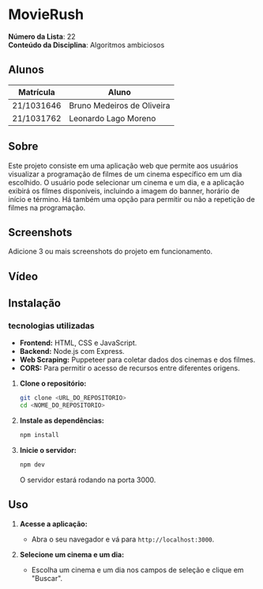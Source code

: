 # MovieRush

**Número da Lista**: 22<br>
**Conteúdo da Disciplina**: Algoritmos ambiciosos<br>

## Alunos

| Matrícula  | Aluno                      |
| ---------- | -------------------------- |
| 21/1031646 | Bruno Medeiros de Oliveira |
| 21/1031762 | Leonardo Lago Moreno       |

## Sobre 
Este projeto consiste em uma aplicação web que permite aos usuários visualizar a programação de filmes de um cinema específico em um dia escolhido. O usuário pode selecionar um cinema e um dia, e a aplicação exibirá os filmes disponíveis, incluindo a imagem do banner, horário de início e término. Há também uma opção para permitir ou não a repetição de filmes na programação.

## Screenshots
Adicione 3 ou mais screenshots do projeto em funcionamento.


## Vídeo



## Instalação 

### tecnologias utilizadas
- **Frontend:** HTML, CSS e JavaScript.
- **Backend:** Node.js com Express.
- **Web Scraping:** Puppeteer para coletar dados dos cinemas e dos filmes.
- **CORS:** Para permitir o acesso de recursos entre diferentes origens.


1. **Clone o repositório:**
   ```sh
   git clone <URL_DO_REPOSITORIO>
   cd <NOME_DO_REPOSITORIO>
   ```

2. **Instale as dependências:**
   ```sh
   npm install
   ```

4. **Inicie o servidor:**
   ```sh
   npm dev
   ```

   O servidor estará rodando na porta 3000.



## Uso 
1. **Acesse a aplicação:**
   - Abra o seu navegador e vá para `http://localhost:3000`.

2. **Selecione um cinema e um dia:**
    - Escolha um cinema e um dia nos campos de seleção e clique em "Buscar".

